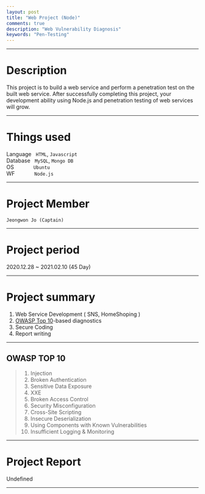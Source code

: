 ```yaml
---
layout: post
title: "Web Project (Node)"
comments: true
description: "Web Vulnerability Diagnosis"
keywords: "Pen-Testing"
---
```


---
# Description <br>
This project is to build a web service and perform a penetration test on the built web service. After successfully completing this project, your development ability using Node.js and penetration testing of web services will grow.

---

# Things used<br>
Language&nbsp;&nbsp;&nbsp;`HTML`, `Javascript`<br>
Database&nbsp;&nbsp;&nbsp;`MySQL`, `Mongo DB`<br>
OS&nbsp;&nbsp;&nbsp;&nbsp;&nbsp;&nbsp;&nbsp;&nbsp;&nbsp;&nbsp;&nbsp;&nbsp;&nbsp;`Ubuntu`<br>
WF&nbsp;&nbsp;&nbsp;&nbsp;&nbsp;&nbsp;&nbsp;&nbsp;&nbsp;&nbsp;&nbsp;&nbsp;&nbsp;`Node.js`


---
# Project Member
`Jeongwon Jo (Captain)`<br>

---

# Project period<br>
2020.12.28 ~ 2021.02.10 (45 Day)

---

# Project summary<br>
1. Web Service Development ( SNS, HomeShoping )<br>
2. [OWASP Top 10](https://owasp.org/www-project-top-ten/)-based diagnostics<br>
3. Secure Coding<br>
4. Report writing<br>

---
## OWASP TOP 10

> 1. Injection
> 2. Broken Authentication
> 3. Sensitive Data Exposure
> 4. XXE
> 5. Broken Access Control
> 6. Security Misconfiguration
> 7. Cross-Site Scripting
> 8. Insecure Deserialization
> 9. Using Components with Known Vulnerabilities
> 10. Insufficient Logging & Monitoring

---

# Project Report<br>
Undefined

---

